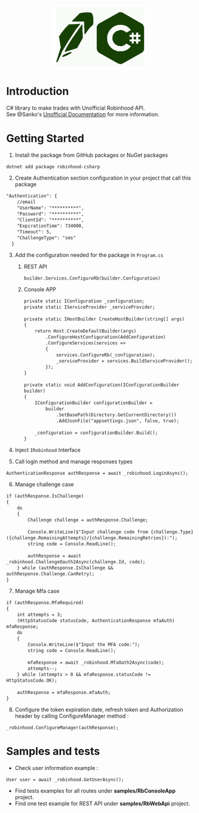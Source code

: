 <p align="center">
<img src=".github\robinhood-csharp.png">
</p>

# Introduction 
C# library to make trades with Unofficial Robinhood API.
<br>
See @Sanko's [Unofficial Documentation](https://github.com/sanko/Robinhood) for more information.

# Getting Started
1. Install the package from GitHub packages or NuGet packages
```
dotnet add package robinhood-csharp
```
2. Create Authentication section configuration in your project that call this package
```
"Authentication": {
    //email
    "UserName": "**********", 
    "Password": "**********",
    "ClientId": "**********",
    "ExpirationTime": 734000,
    "Timeout": 5,
    "ChallengeType": "sms"
  }
```

3. Add the configuration needed for the package in ``Program.cs``
	1. REST API
		```
		builder.Services.ConfigureRb(builder.Configuration)
		```
	1. Console APP
		```
		private static IConfiguration _configuration;
		private static IServiceProvider _serviceProvider;

		private static IHostBuilder CreateHostBuilder(string[] args)
		{
			return Host.CreateDefaultBuilder(args)
				.ConfigureHostConfiguration(AddConfiguration)
				.ConfigureServices(services =>
				{
					services.ConfigureRb(_configuration);
					_serviceProvider = services.BuildServiceProvider();
				});
		}

		private static void AddConfiguration(IConfigurationBuilder builder)
		{
			IConfigurationBuilder configurationBuilder =
				builder
					.SetBasePath(Directory.GetCurrentDirectory())
					.AddJsonFile("appsettings.json", false, true);

			_configuration = configurationBuilder.Build();
		}
		
		```

4. Inject ``IRobinhood`` Interface

5. Call login method and manage responses types
```
AuthenticationResponse authResponse = await _robinhood.LoginAsync();
```
6. Manage challenge case
```
if (authResponse.IsChallenge)
{
	do
	{
		Challenge challenge = authResponse.Challenge;

		Console.WriteLine($"Input challenge code from {challenge.Type} ({challenge.RemainingAttempts}/{challenge.RemainingRetries}):");
		string code = Console.ReadLine();

		authResponse = await _robinhood.ChallengeOauth2Async(challenge.Id, code);
	} while (authResponse.IsChallenge && authResponse.Challenge.CanRetry);
}
```

7. Manage Mfa case
```
if (authResponse.MfaRequired)
{
	int attempts = 3;
	(HttpStatusCode statusCode, AuthenticationResponse mfaAuth) mfaResponse;
	do
	{
		Console.WriteLine($"Input the MFA code:");
		string code = Console.ReadLine();

		mfaResponse = await _robinhood.MfaOath2Async(code);
		attempts--;
	} while (attempts > 0 && mfaResponse.statusCode != HttpStatusCode.OK);

	authResponse = mfaResponse.mfaAuth;
}

```
8. Configure the token expiration date, refresh token and Authorization header by calling ConfigureManager method : 
```
_robinhood.ConfigureManager(authResponse);
```

# Samples and tests
- Check user information example : 
```
User user = await _robinhood.GetUserAsync();
```
- Find tests examples for all routes under **samples/RbConsoleApp** project.
- Find one test example for REST API under **samples/RbWebApi** project.
